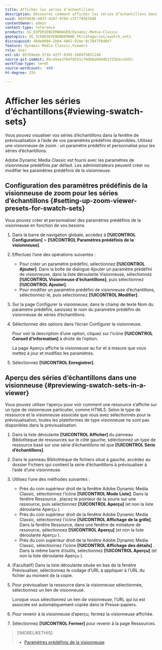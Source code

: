 ```yaml
---
title: Afficher les séries d’échantillons
description: Découvrez comment afficher les séries d’échantillons dans Adobe Dynamic Media Classic.
uuid: 80df403b-b03f-428f-9784-c3f774567bd0
contentOwner: admin
content-type: reference
products: SG_EXPERIENCEMANAGER/Dynamic-Media-Classic
geptopics: SG_SCENESEVENONDEMAND_PK/categories/swatch_sets
discoiquuid: 48de8604-2bb4-4862-82ee-0c7847f0d0e7
feature: Dynamic Media Classic,Viewers
role: User
exl-id: 05769eeb-5f1b-42ff-9392-2669f5051140
source-git-commit: 8bc49ae3704f0551c70d68a0ddd63725bdcc645c
workflow-type: tm+mt
source-wordcount: '460'
ht-degree: 25%

---
```


# Afficher les séries d’échantillons{#viewing-swatch-sets}

Vous pouvez visualiser vos séries d’échantillons dans la fenêtre de prévisualisation à l’aide de vos paramètres prédéfinis disponibles. Utilisez une visionneuse de zoom : un paramètre prédéfini et personnalisé pour les séries d’échantillons.

Adobe Dynamic Media Classic est fourni avec les paramètres de visionneuse prédéfinis par défaut. Les administrateurs peuvent créer ou modifier les paramètres prédéfinis de la visionneuse.

## Configuration des paramètres prédéfinis de la visionneuse de zoom pour les séries d’échantillons {#setting-up-zoom-viewer-presets-for-swatch-sets}

Vous pouvez créer et personnaliser des paramètres prédéfinis de la visionneuse en fonction de vos besoins.

1. Dans la barre de navigation globale, accédez à **[!UICONTROL Configuration]** > **[!UICONTROL Paramètres prédéfinis de la visionneuse]**.
1. Effectuez l’une des opérations suivantes :

   * Pour créer un paramètre prédéfini, sélectionnez **[!UICONTROL Ajouter]**. Dans la boîte de dialogue Ajouter un paramètre prédéfini de visionneuse, dans la liste déroulante Visionneuse, sélectionnez **[!UICONTROL Visionneuse d’échantillons]**, puis sélectionnez **[!UICONTROL Ajouter]**.
   * Pour modifier un paramètre prédéfini de visionneuse d’échantillons, sélectionnez-le, puis sélectionnez **[!UICONTROL Modifier]**.

1. Sur la page Configurer la visionneuse, dans le champ de texte Nom du paramètre prédéfini, saisissez le nom du paramètre prédéfini de visionneuse de séries d’échantillons.
1. Sélectionnez des options dans l’écran Configurer la visionneuse.

   Pour voir la description d’une option, cliquez sur l’icône **[!UICONTROL Conseil d’information]** à droite de l’option.

   La page Aperçu affiche la visionneuse au fur et à mesure que vous mettez à jour et modifiez les paramètres.

1. Sélectionnez **[!UICONTROL Enregistrer]**.

## Aperçu des séries d’échantillons dans une visionneuse {#previewing-swatch-sets-in-a-viewer}

Vous pouvez utiliser l’aperçu pour voir comment une ressource s’affiche sur un type de visionneuse particulier, comme HTML5. Selon le type de ressource et la visionneuse associée que vous avez sélectionnés pour la prévisualisation, toutes les plateformes de type visionneuse ne sont pas disponibles dans la prévisualisation.

1. Dans la liste déroulante **[!UICONTROL Afficher]** du panneau Bibliothèque de ressources sur le côté gauche, sélectionnez un type de ressource basé sur une série d’échantillons tel que **[!UICONTROL Série d’échantillons]**.
1. Dans le panneau Bibliothèque de fichiers situé à gauche, accédez au dossier Fichiers qui contient la série d’échantillons à prévisualiser à l’aide d’une visionneuse.
1. Utilisez l’une des méthodes suivantes :

   * Près du coin supérieur droit de la fenêtre Adobe Dynamic Media Classic, sélectionnez l’icône **[!UICONTROL Mode Liste]**. Dans la fenêtre Ressource , placez le pointeur de la souris sur une ressource, puis sélectionnez **[!UICONTROL Aperçu]** (et non la liste déroulante Aperçu ).
   * Près du coin supérieur droit de la fenêtre Adobe Dynamic Media Classic, sélectionnez l’icône **[!UICONTROL Affichage de la grille]**. Dans la fenêtre Ressource, dans une fenêtre de miniature de ressource, sélectionnez **[!UICONTROL Aperçu]** (et non la liste déroulante Aperçu ).
   * Près du coin supérieur droit de la fenêtre Adobe Dynamic Media Classic, sélectionnez l’icône **[!UICONTROL Affichage des détails]** . Dans la même barre d’outils, sélectionnez **[!UICONTROL Aperçu]** (et non la liste déroulante Aperçu ).

1. (Facultatif) Dans la liste déroulante située en bas de la fenêtre Prévisualiser, sélectionnez le codage d’URL à appliquer à l’URL du fichier au moment de la copie.
1. Pour prévisualiser la ressource dans la visionneuse sélectionnée, sélectionnez un lien de visionneuse.

   Lorsque vous sélectionnez un lien de visionneuse, l’URL qui lui est associée est automatiquement copiée dans le Presse-papiers.

1. Pour revenir à la visionneuse d’aperçu, fermez la visionneuse affichée.
1. Sélectionnez **[!UICONTROL Fermer]** pour revenir à la page Ressources.

>[!MORELIKETHIS]
>
>* [Paramètres prédéfinis de la visionneuse](application-setup.md#viewer_presets)

